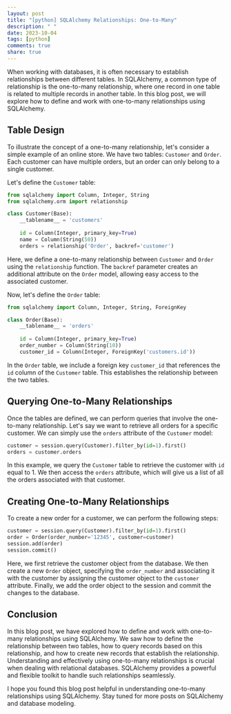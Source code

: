 ```yaml
---
layout: post
title: "[python] SQLAlchemy Relationships: One-to-Many"
description: " "
date: 2023-10-04
tags: [python]
comments: true
share: true
---
```


When working with databases, it is often necessary to establish relationships between different tables. In SQLAlchemy, a common type of relationship is the one-to-many relationship, where one record in one table is related to multiple records in another table. In this blog post, we will explore how to define and work with one-to-many relationships using SQLAlchemy.

## Table Design

To illustrate the concept of a one-to-many relationship, let's consider a simple example of an online store. We have two tables: `Customer` and `Order`. Each customer can have multiple orders, but an order can only belong to a single customer. 

Let's define the `Customer` table:

```python
from sqlalchemy import Column, Integer, String
from sqlalchemy.orm import relationship

class Customer(Base):
    __tablename__ = 'customers'
    
    id = Column(Integer, primary_key=True)
    name = Column(String(50))
    orders = relationship('Order', backref='customer')
```

Here, we define a one-to-many relationship between `Customer` and `Order` using the `relationship` function. The `backref` parameter creates an additional attribute on the `Order` model, allowing easy access to the associated customer.

Now, let's define the `Order` table:

```python
from sqlalchemy import Column, Integer, String, ForeignKey

class Order(Base):
    __tablename__ = 'orders'
    
    id = Column(Integer, primary_key=True)
    order_number = Column(String(10))
    customer_id = Column(Integer, ForeignKey('customers.id'))
```

In the `Order` table, we include a foreign key `customer_id` that references the `id` column of the `Customer` table. This establishes the relationship between the two tables.

## Querying One-to-Many Relationships

Once the tables are defined, we can perform queries that involve the one-to-many relationship. Let's say we want to retrieve all orders for a specific customer. We can simply use the `orders` attribute of the `Customer` model:

```python
customer = session.query(Customer).filter_by(id=1).first()
orders = customer.orders
```

In this example, we query the `Customer` table to retrieve the customer with `id` equal to 1. We then access the `orders` attribute, which will give us a list of all the orders associated with that customer.

## Creating One-to-Many Relationships

To create a new order for a customer, we can perform the following steps:

```python
customer = session.query(Customer).filter_by(id=1).first()
order = Order(order_number='12345', customer=customer)
session.add(order)
session.commit()
```

Here, we first retrieve the customer object from the database. We then create a new `Order` object, specifying the `order_number` and associating it with the customer by assigning the customer object to the `customer` attribute. Finally, we add the order object to the session and commit the changes to the database.

## Conclusion

In this blog post, we have explored how to define and work with one-to-many relationships using SQLAlchemy. We saw how to define the relationship between two tables, how to query records based on this relationship, and how to create new records that establish the relationship. Understanding and effectively using one-to-many relationships is crucial when dealing with relational databases. SQLAlchemy provides a powerful and flexible toolkit to handle such relationships seamlessly.

I hope you found this blog post helpful in understanding one-to-many relationships using SQLAlchemy. Stay tuned for more posts on SQLAlchemy and database modeling.
